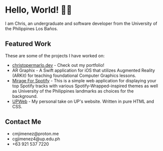 <h1>Hello, World! 👋🏼</h1>
<p>I am Chris, an undergraduate and software developer from the University of the Philippines Los Baños.</p>
<h2>Featured Work</h2>
<p>These are some of the projects I have worked on:</p>
<ul>
  <li><a href="https://christopermarlo.dev/">christopermarlo.dev</a> - Check out my portfolio!</li> 
  <li>AR Graphix - A Swift application for iOS that utilizes Augmented Reality (ARKit) for teaching foundational Computer Graphics lessons.</li>
  <li><a href="https://m4s.vercel.app">Mirage For Spotify</a> - This is a simple web application for displaying your top Spotify tracks with various Spotify-Wrapped-inspired themes as well as University of the Philippines landmarks as choices for the background.</li>
  <li><a href="rnarlo.github.io/UPWeb">UPWeb</a> - My personal take on UP's website. Written in pure HTML and CSS.</li>
</ul>
<h2>Contact Me</h2>
<ul>
  <li>cmjimenez@proton.me</li>
  <li>cgjimenez4@up.edu.ph</li>
  <li>+63 921 537 7220</li>
</ul>
